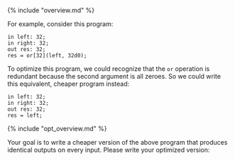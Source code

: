 {% include "overview.md" %}

For example, consider this program:

```
in left: 32;
in right: 32;
out res: 32;
res = or[32](left, 32d0);
```

To optimize this program, we could recognize that the `or` operation is
redundant because the second argument is all zeroes. So we could write this
equivalent, cheaper program instead:

```
in left: 32;
in right: 32;
out res: 32;
res = left;
```

{% include "opt_overview.md" %}

Your goal is to write a cheaper version of the above program that produces
identical outputs on every input. Please write your optimized version:
